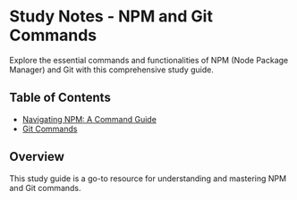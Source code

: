 # Study Notes - NPM and Git Commands

Explore the essential commands and functionalities of NPM (Node Package Manager)
and Git with this comprehensive study guide.

## Table of Contents

- [Navigating NPM: A Command Guide](https://github.com/jgchoti/studynote/blob/main/basiccommand/npm.md)
- [Git Commands](https://github.com/jgchoti/studynote/blob/main/basiccommand/git.md)

## Overview

This study guide is a go-to resource for understanding and mastering NPM and Git commands.
